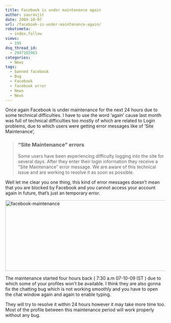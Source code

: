 ```yaml
---
title: Facebook is under maintenance again
author: sauravjit
date: 2009-10-07
url: /facebook-is-under-maintenance-again/
robotsmeta:
  - index,follow
views:
  - 195
dsq_thread_id:
  - 2947102963
categories:
  - News
tags:
  - banned facebook
  - Bug
  - Facebook
  - facebook error
  - News
  - News
---
```

Once again Facebook is under maintenance for the next 24 hours due to some technical difficulties. I have to use the word &#8216;again&#8217; cause last month was full of technical difficulties too mostly of which are related to Login problems, due to which users were getting error messages like of &#8216;Site Maintenance&#8217;,

> <div>
>   <h3>
>     &#8220;Site Maintenance&#8221; errors
>   </h3>
>   
>   <p>
>     Some users have been experiencing difficulty logging into the site for several days. After they enter their login information they receive a &#8220;Site Maintenance&#8221; error message. We are aware of this technical issue and are working to resolve it as soon as possible.
>   </p>
> </div>

Well let me clear you one thing, this kind of error messages doesn&#8217;t mean that you are blocked by Facebook and you cannot access your account again in future, that&#8217;s just an temporary error.

<img class="aligncenter size-full  wp-image-54217" src="http://cdn.devilsworkshop.org/files/facebook-maintenance.png" alt="facebook-maintenance" width="585" height="222" />

The maintenance started four hours back ( 7:30 a.m 07-10-09 IST ) due to which some of your profiles won&#8217;t be available. I think they are also gonna fix the chatting bug which is not working smoothly and you have to open the chat window again and again to enable typing.

They will try to resolve it within 24 hours however it may take more time too. Most of the profile between this maintenance period will work properly without any bug.
